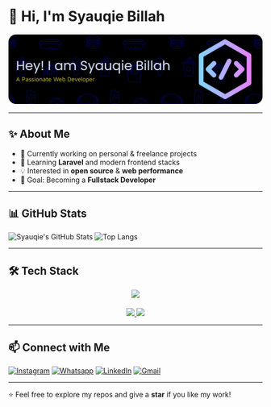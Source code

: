 # 👋 Hi, I'm Syauqie Billah

![Syauqie Billah](img/banner.png)

---

## ✨ About Me

- 🔭 Currently working on personal & freelance projects
- 🌱 Learning **Laravel** and modern frontend stacks
- 💡 Interested in **open source** & **web performance**
- 🎯 Goal: Becoming a **Fullstack Developer**

---


## 📊 GitHub Stats

![Syauqie's GitHub Stats](https://github-readme-stats.vercel.app/api?username=syauqie13&show_icons=true&theme=tokyonight) ![Top Langs](https://github-readme-stats.vercel.app/api/top-langs/?username=syauqie13&layout=compact&theme=tokyonight)

---




## 🛠️ Tech Stack

<p align="center">
  <a href="https://skillicons.dev">
    <img src="https://skillicons.dev/icons?i=git,js,html,css,nodejs,github,laravel,tailwind,php,bootstrap" />
    <br>
    <br>
<img src="https://img.shields.io/badge/Node%20js-339933?style=for-the-badge&logo=nodedotjs&logoColor=white" />
<img src="https://img.shields.io/badge/ChatGPT-74aa9c?style=for-the-badge&logo=openai&logoColor=white" />
  </a>
</p>

---

## 📫 Connect with Me

<!-- - 📧 Email: [qiecoding@gmail.com](mailto:qiecoding@gmail.com)  -->

<p align="center">
  
[![Instagram](https://img.shields.io/badge/Instagram-E4405F?style=for-the-badge&logo=instagram&logoColor=white)](https://www.instagram.com/syauqiebillah_) [![Whatsapp](https://img.shields.io/badge/WhatsApp-25D366?style=for-the-badge&logo=WhatsApp&logoColor=white)](https://wa.me/6285973789395) [![LinkedIn](https://img.shields.io/badge/LinkedIn-0A66C2?style=for-the-badge&logo=linkedin&logoColor=white)](https://www.linkedin.com/in/syauqie-billah/) [![Gmail](https://img.shields.io/badge/Gmail-D14836?style=for-the-badge&logo=gmail&logoColor=white)](mailto:qiecoding@gmail.com)
</p>


<!-- - 💼 LinkedIn: [syauqie billah](www.linkedin.com/in/syauqie-billah)   -->

---

⭐ Feel free to explore my repos and give a **star** if you like my work!
